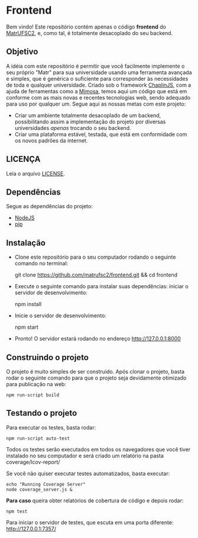 # Frontend

Bem vindo! Este repositório contém apenas o código **frontend** do [MatrUFSC2](http://matrufsc2.appspot.com), e, como tal, é totalmente desacoplado do seu backend.

## Objetivo

A idéia com este repositório é permitir que você facilmente implemente o seu próprio "Matr" para sua universidade usando uma ferramenta avançada e simples, que é genérica o suficiente para corresponder às necessidades de toda e qualquer universidade.
Criado sob o framework [ChaplinJS](http://chaplinjs.org), com a ajuda de ferramentas como a [Mimosa](http://mimosa.io), temos aqui um código que está em conforme com as mais novas e recentes tecnologias web, sendo adequado para uso por qualquer um. Segue aqui as nossas metas com este projeto:

- Criar um ambiente totalmente desacoplado de um backend, possibilitando assim a implementação do projeto por diversas universidades *apenas* trocando o seu backend.
- Criar uma plataforma estável, testada, que está em conformidade com os novos padrões da internet.

## LICENÇA

Leia o arquivo [LICENSE](https://github.com/matrufsc2/frontend/blob/develop/LICENSE.md).

## Dependências

Segue as dependências do projeto:

- [NodeJS](http://nodejs.org)
- [pip](http://pip.readthedocs.org/en/latest/)

## Instalação

- Clone este repositório para o seu computador rodando o seguinte comando no terminal:

	git clone https://github.com/matrufsc2/frontend.git && cd frontend

- Execute o seguinte comando para instalar suas dependências: iniciar o servidor de desenvolvimento:

	npm install

- Inicie o servidor de desenvolvimento:
	
	npm start

- Pronto! O servidor estará rodando no endereço http://127.0.0.1:8000 

## Construindo o projeto

O projeto é muito simples de ser construido. Após clonar o projeto, basta rodar o seguinte comando para que o projeto seja devidamente otimizado para publicação na web:


	npm run-script build


## Testando o projeto

Para executar os testes, basta rodar:

	npm run-script auto-test

Todos os testes serão executados em todos os navegadores que você tiver instalado no seu computador e será criado um relatório na pasta coverage/lcov-report/

Se você não quiser executar testes automatizados, basta executar:

	echo "Running Coverage Server"
	node coverage_server.js &

**Para caso** queira obter relatórios de cobertura de código e depois rodar:

	npm test

Para iniciar o servidor de testes, que escuta em uma porta diferente: http://127.0.0.1:7357/
